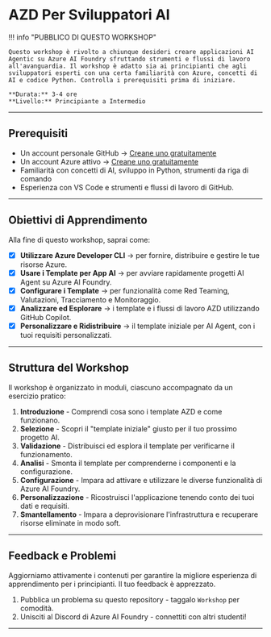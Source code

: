<!--
CO_OP_TRANSLATOR_METADATA:
{
  "original_hash": "e3a6c07efed58baba33b43c69174aef8",
  "translation_date": "2025-09-24T15:00:23+00:00",
  "source_file": "workshop/docs/instructions/0-Introduction.md",
  "language_code": "it"
}
-->
# AZD Per Sviluppatori AI

!!! info "PUBBLICO DI QUESTO WORKSHOP"
   
    Questo workshop è rivolto a chiunque desideri creare applicazioni AI Agentic su Azure AI Foundry sfruttando strumenti e flussi di lavoro all'avanguardia. Il workshop è adatto sia ai principianti che agli sviluppatori esperti con una certa familiarità con Azure, concetti di AI e codice Python. Controlla i prerequisiti prima di iniziare.

    **Durata:** 3-4 ore  
    **Livello:** Principiante a Intermedio  

---

## Prerequisiti

- Un account personale GitHub → [Creane uno gratuitamente](https://github.com/signup)
- Un account Azure attivo → [Creane uno gratuitamente](https://aka.ms/free)
- Familiarità con concetti di AI, sviluppo in Python, strumenti da riga di comando
- Esperienza con VS Code e strumenti e flussi di lavoro di GitHub.

---

## Obiettivi di Apprendimento

Alla fine di questo workshop, saprai come:

- [X] **Utilizzare Azure Developer CLI** → per fornire, distribuire e gestire le tue risorse Azure.
- [X] **Usare i Template per App AI** → per avviare rapidamente progetti AI Agent su Azure AI Foundry.
- [X] **Configurare i Template** → per funzionalità come Red Teaming, Valutazioni, Tracciamento e Monitoraggio.
- [X] **Analizzare ed Esplorare** → i template e i flussi di lavoro AZD utilizzando GitHub Copilot.
- [X] **Personalizzare e Ridistribuire** → il template iniziale per AI Agent, con i tuoi requisiti personalizzati.

---

## Struttura del Workshop

Il workshop è organizzato in moduli, ciascuno accompagnato da un esercizio pratico:

1. **Introduzione** - Comprendi cosa sono i template AZD e come funzionano.
1. **Selezione** - Scopri il "template iniziale" giusto per il tuo prossimo progetto AI.
1. **Validazione** - Distribuisci ed esplora il template per verificarne il funzionamento.
1. **Analisi** - Smonta il template per comprenderne i componenti e la configurazione.
1. **Configurazione** - Impara ad attivare e utilizzare le diverse funzionalità di Azure AI Foundry.
1. **Personalizzazione** - Ricostruisci l'applicazione tenendo conto dei tuoi dati e requisiti.
1. **Smantellamento** - Impara a deprovisionare l'infrastruttura e recuperare risorse eliminate in modo soft.

---

## Feedback e Problemi

Aggiorniamo attivamente i contenuti per garantire la migliore esperienza di apprendimento per i principianti. Il tuo feedback è apprezzato.

1. Pubblica un problema su questo repository - taggalo `Workshop` per comodità.
1. Unisciti al Discord di Azure AI Foundry - connettiti con altri studenti!

---


